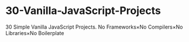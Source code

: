 # 30-Vanilla-JavaScript-Projects
30 Simple Vanilla JavaScript Projects. No Frameworks×No Compilers×No Libraries×No Boilerplate
